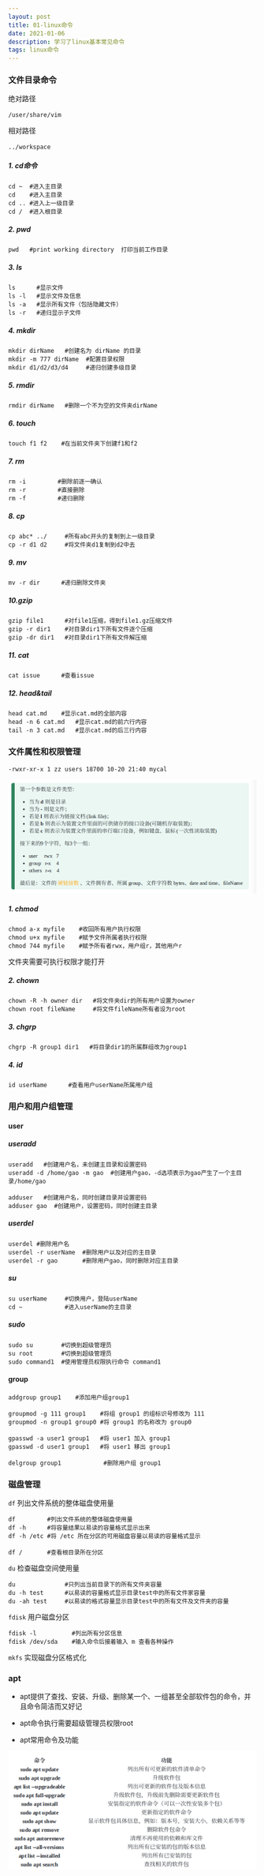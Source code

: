 ```yaml
---
layout: post
title: 01-linux命令
date: 2021-01-06
description: 学习了linux基本常见命令
tags: linux命令    
---
```




### 文件目录命令

绝对路径

`/user/share/vim`

相对路径

`../workspace`

##### 1. cd命令

```shell
cd ~  #进入主目录
cd    #进入主目录
cd .. #进入上一级目录
cd /  #进入根目录
```

##### 2. pwd

```shell
pwd   #print working directory  打印当前工作目录
```

##### 3. ls

```shell
ls      #显示文件
ls -l   #显示文件及信息
ls -a   #显示所有文件（包括隐藏文件）
ls -r   #递归显示子文件
```

##### 4. mkdir

```shell
mkdir dirName   #创建名为 dirName 的目录
mkdir -m 777 dirName  #配置目录权限
mkdir d1/d2/d3/d4     #递归创建多级目录
```

##### 5. rmdir

```shell
rmdir dirName   #删除一个不为空的文件夹dirName
```

##### 6. touch

```shell
touch f1 f2    #在当前文件夹下创建f1和f2
```

##### 7. rm

```shell
rm -i         #删除前逐一确认
rm -r         #直接删除
rm -f         #递归删除
```

##### 8. cp

```shell
cp abc* ../     #所有abc开头的复制到上一级目录
cp -r d1 d2     #将文件夹d1复制到d2中去
```

##### 9. mv

```shell
mv -r dir      #递归删除文件夹
```

##### 10.gzip

```shell
gzip file1      #对file1压缩，得到file1.gz压缩文件
gzip -r dir1    #对目录dir1下所有文件逐个压缩
gzip -dr dir1   #对目录dir1下所有文件解压缩
```

##### 11. cat

```shell
cat issue      #查看issue
```

##### 12. head&tail

```shell
head cat.md    #显示cat.md的全部内容
head -n 6 cat.md   #显示cat.md的前六行内容
tail -n 3 cat.md   #显示cat.md的后三行内容
```

### 文件属性和权限管理

```shell
-rwxr-xr-x 1 zz users 18700 10-20 21:40 mycal
```

![image-20210107134021717](/images/posts/blogImages/image-20210107134021717.png)

##### 1. chmod

```shell
chmod a-x myfile    #收回所有用户执行权限
chmod u+x myfile    #赋予文件所属者执行权限
chmod 744 myfile    #赋予所有者rwx，用户组r，其他用户r
```

文件夹需要可执行权限才能打开

##### 2. chown

```shell
chown -R -h owner dir   #将文件夹dir的所有用户设置为owner
chown root fileName     #将文件fileName所有者设为root
```

##### 3. chgrp

```shell
chgrp -R group1 dir1   #将目录dir1的所属群组改为group1
```

##### 4. id

```shell
id userName      #查看用户userName所属用户组
```

### 用户和用户组管理

#### user

##### useradd

```shell
useradd   #创建用户名，未创建主目录和设置密码
useradd -d /home/gao -m gao  #创建用户gao，-d选项表示为gao产生了一个主目录/home/gao

adduser   #创建用户名，同时创建目录并设置密码
adduser gao  #创建用户，设置密码，同时创建主目录
```

##### userdel

```shell
userdel #删除用户名
userdel -r userName  #删除用户以及对应的主目录
userdel -r gao       #删除用户gao，同时删除对应主目录
```

##### su

```shell
su userName     #切换用户，登陆userName
cd ~            #进入userName的主目录
```



##### sudo

```shell
sudo su        #切换到超级管理员
su root        #切换到超级管理员
sudo command1  #使用管理员权限执行命令 command1
```



#### group

```shell
addgroup group1    #添加用户组group1

groupmod -g 111 group1    #将组 group1 的组标识号修改为 111
groupmod -n group1 group0 #将 group1 的名称改为 group0

gpasswd -a user1 group1   #将 user1 加入 group1
gpasswd -d user1 group1   #将 user1 移出 group1

delgroup group1            #删除用户组 group1
```



### 磁盘管理

`df` 列出文件系统的整体磁盘使用量

```shell
df         #列出文件系统的整体磁盘使用量
df -h      #将容量结果以易读的容量格式显示出来
df -h /etc #将 /etc 所在分区的可用磁盘容量以易读的容量格式显示

df /       #查看根目录所在分区
```

`du` 检查磁盘空间使用量

```shell
du              #只列出当前目录下的所有文件夹容量
du -h test      #以易读的容量格式显示目录test中的所有文件家容量
du -ah test     #以易读的格式容量显示目录test中的所有文件及文件夹的容量
```

`fdisk` 用户磁盘分区

```shell
fdisk -l          #列出所有分区信息
fdisk /dev/sda    #输入命令后接着输入 m 查看各种操作
```

`mkfs`  实现磁盘分区格式化



### apt

- apt提供了查找、安装、升级、删除某一个、一组甚至全部软件包的命令，并且命令简洁而又好记

- apt命令执行需要超级管理员权限root

- apt常用命令及功能

![image-20210107134155408](/images/posts/blogImages/image-20210107134155408.png)
